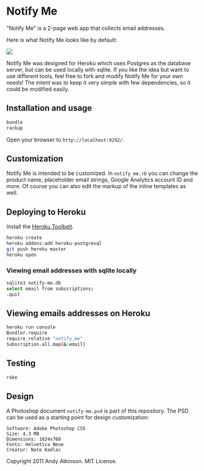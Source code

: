 # Notify Me
"Notify Me" is a 2-page web app that collects email addresses. 

Here is what Notify Me looks like by default:

<img src='https://github.com/andyatkinson/notify-me/raw/master/public/screenshot.png' />

Notify Me was designed for Heroku which uses Postgres as the database server, but can be used locally with sqlite. If you like the idea but want to use different tools, feel free to fork and modify Notify Me for your own needs! The intent was to keep it very simple with few dependencies, so it could be modified easily.

## Installation and usage

``` bash
bundle
rackup
```

Open your browser to `http://localhost:9292/`.
 
## Customization
Notify Me is intended to be customized. In `notify_me.rb` you can change the product name, placeholder email strings, Google Analytics account ID and more. Of course you can also edit the markup of the inline templates as well. 

## Deploying to Heroku
Install the [Heroku Toolbelt](https://toolbelt.heroku.com/).

``` bash
heroku create
heroku addons:add heroku-postgresql
git push heroku master
heroku open
```

### Viewing email addresses with sqlite locally

``` bash
sqlite3 notify-me.db
select email from subscriptions;
.quit
```

## Viewing emails addresses on Heroku
    
``` bash
heroku run console
Bundler.require
require_relative "notify_me"
Subscription.all.map(&:email)
```

## Testing

``` bash
rake
```

## Design 
A Photoshop document `notify-me.psd` is part of this repository. The PSD can be used as a starting point for design customization:

    Software: Adobe Photoshop CS5
    Size: 4.3 MB
    Dimensions: 1024x768
    Fonts: Helvetica Neue
    Creator: Nate Kadlac

Copyright 2011 Andy Atkinson. MIT License.
